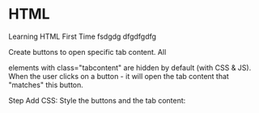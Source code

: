 # HTML
Learning HTML First Time
fsdgdg
dfgdfgdfg

Create buttons to open specific tab content. All <div> elements with class="tabcontent" are hidden by default (with CSS & JS). When the user clicks on a button - it will open the tab content that "matches" this button.

Step  Add CSS:
Style the buttons and the tab content: